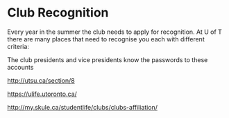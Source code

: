 # Club Recognition #

Every year in the summer the club needs to apply for recognition.
At U of T there are many places that need to recognise you each with different criteria:

The club presidents and vice presidents know the passwords to these accounts

http://utsu.ca/section/8

https://ulife.utoronto.ca/

http://my.skule.ca/studentlife/clubs/clubs-affiliation/